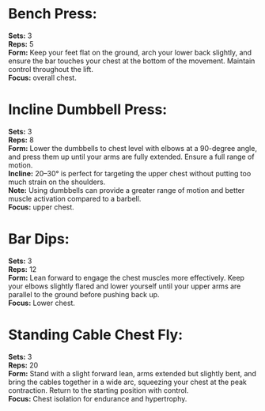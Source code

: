 # Bench Press:<br>
**Sets:** 3<br>
**Reps:** 5<br>
**Form:** Keep your feet flat on the ground, arch your lower back slightly, and ensure the bar touches your chest at the bottom of the movement. Maintain control throughout the lift.<br>
**Focus:** overall chest.<br>

# Incline Dumbbell Press:<br>
**Sets:** 3<br>
**Reps:** 8<br>
**Form:** Lower the dumbbells to chest level with elbows at a 90-degree angle, and press them up until your arms are fully extended. Ensure a full range of motion.<br>
**Incline:** 20–30° is perfect for targeting the upper chest without putting too much strain on the shoulders.<br>
**Note:** Using dumbbells can provide a greater range of motion and better muscle activation compared to a barbell.<br>
**Focus:** upper chest.<br>

# Bar Dips:<br>
**Sets:** 3<br>
**Reps:** 12<br>
**Form:** Lean forward to engage the chest muscles more effectively. Keep your elbows slightly flared and lower yourself until your upper arms are parallel to the ground before pushing back up.<br>
**Focus:** Lower chest.<br>

# Standing Cable Chest Fly:<br>
**Sets:** 3<br>
**Reps:** 20<br>
**Form:** Stand with a slight forward lean, arms extended but slightly bent, and bring the cables together in a wide arc, squeezing your chest at the peak contraction. Return to the starting position with control.<br>
**Focus:** Chest isolation for endurance and hypertrophy.<br>
